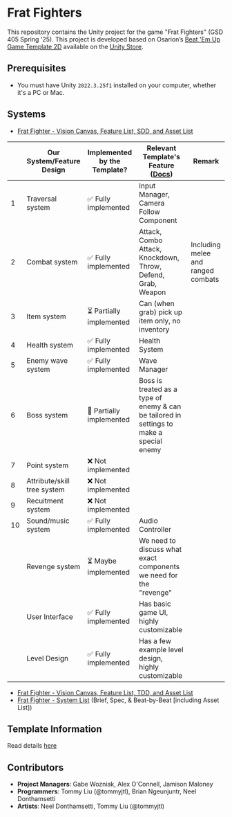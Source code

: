 # Frat Fighters

This repository contains the Unity project for the game "Frat Fighters" (GSD 405 Spring '25). This project is developed based on Osarion’s [Beat 'Em Up Game Template 2D](https://www.osarion.com/BeatEmUpTemplate2D/) available on the [Unity Store](https://assetstore.unity.com/packages/templates/systems/beat-em-up-game-template-2d-294649). 

## Prerequisites

- You must have Unity `2022.3.25f1` installed on your computer, whether it's a PC or Mac.

## Systems

- [Frat Fighter - Vision Canvas, Feature List, SDD, and Asset List](https://docs.google.com/spreadsheets/d/1vP7UvNa-TaXNR7LTbYSSawWWFz5AQQky/edit?gid=656803779#gid=656803779)

|    | Our System/Feature Design           | Implemented by the Template? | Relevant Template's Feature ([Docs](https://www.osarion.com/BeatEmUpTemplate2D/documentation.html))     | Remark |
|----|-----------------------------|------------------------------|----------------------------------------|--------|
| 1  | Traversal system            | ✅ Fully implemented         | Input Manager, Camera Follow Component |        |
| 2  | Combat system               | ✅ Fully implemented         | Attack, Combo Attack, Knockdown, Throw, Defend, Grab, Weapon | Including melee and ranged combats |
| 3  | Item system                 | ⏳ Partially implemented     | Can (when grab) pick up item only, no inventory |        |
| 4  | Health system               | ✅ Fully implemented         | Health System |        |
| 5  | Enemy wave system           | ✅ Fully implemented   | Wave Manager |        |
| 6  | Boss system                 | 🚧 Partially implemented     | Boss is treated as a type of enemy & can be tailored in settings to make a special enemy |        |
| 7  | Point system                | ❌ Not implemented           |                                        |        |
| 8  | Attribute/skill tree system | ❌ Not implemented           |                                        |        |
| 9  | Recuitment system           | ❌ Not implemented           |                                        |        |
| 10 | Sound/music system          | ✅ Fully implemented         | Audio Controller                       |        |
|  | Revenge system              | ⏳ Maybe implemented   | We need to discuss what exact components we need for the "revenge" |        |
|  | User Interface | ✅ Fully implemented    | Has basic game UI, highly customizable |        |
|  | Level Design | ✅ Fully implemented    | Has a few example level design, highly customizable |        |

- [Frat Fighter - Vision Canvas, Feature List, TDD, and Asset List](https://docs.google.com/spreadsheets/d/1vP7UvNa-TaXNR7LTbYSSawWWFz5AQQky/edit?gid=656803779#gid=656803779)
- [Frat Fighter - System List](https://docs.google.com/document/d/1UK__Y1sp5XtaBEaRnzLHOcIoUs-rmC9q/edit) (Brief, Spec, & Beat-by-Beat [including Asset List])


## Template Information

Read details [here](./Docs/TEMPLATE_README.md)

## Contributors

- **Project Managers**: Gabe Wozniak, Alex O'Connell, Jamison Maloney
- **Programmers**: Tommy Liu (@tommyjtl), Brian Ngeunjuntr, Neel Donthamsetti
- **Artists**: Neel Donthamsetti, Tommy Liu (@tommyjtl)